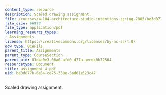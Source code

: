 ```yaml
---
content_type: resource
description: Scaled drawing assignment.
file: /courses/4-104-architecture-studio-intentions-spring-2005/be3d077b6e54ce75330e5ad61e323c47_assignment_4.pdf
file_size: 66837
file_type: application/pdf
learning_resource_types:
- Assignments
license: https://creativecommons.org/licenses/by-nc-sa/4.0/
ocw_type: OCWFile
parent_title: Assignments
parent_type: CourseSection
parent_uid: 83d4b0e3-06a0-afd0-d77a-aecdc0b72504
resourcetype: Document
title: assignment_4.pdf
uid: be3d077b-6e54-ce75-330e-5ad61e323c47
---
```

Scaled drawing assignment.